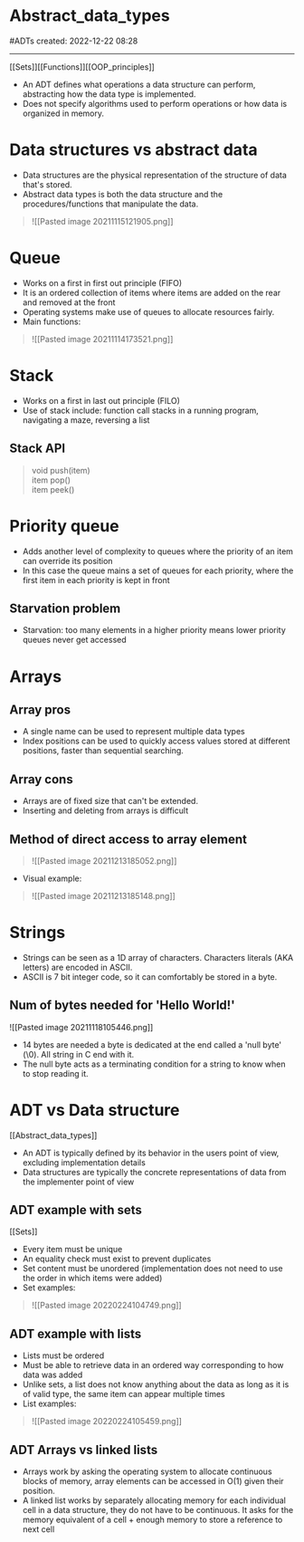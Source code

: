 

# Abstract_data_types
#ADTs     created: 2022-12-22 08:28

---
[[Sets]][[Functions]][[OOP_principles]] 
- An ADT defines what operations a data structure can perform, abstracting how the data type is implemented.
- Does not specify algorithms used to perform operations or how data is organized in memory.


# Data structures vs abstract data
- Data structures are the physical representation of the structure of data that's stored.
- Abstract data types is both the data structure and the procedures/functions that manipulate the data.

>![[Pasted image 20211115121905.png]]

# Queue
- Works on a first in first out principle (FIFO)
- It is an ordered collection of items where items are added on the rear and removed at the front
- Operating systems make use of queues to allocate resources fairly.
- Main functions:

> ![[Pasted image 20211114173521.png]]

# Stack
- Works on a first in last out principle (FILO)
- Use of stack include: function call stacks in a running program, navigating a maze, reversing a list

## Stack API

>void push(item)  
item pop()  
item peek()

# Priority queue
- Adds another level of complexity to queues where the priority of an item can override its position
- In this case the queue mains a set of queues for each priority, where the first item in each priority is kept in front
## Starvation problem
- Starvation: too many elements in a higher priority means lower priority queues never get accessed

# Arrays
## Array pros
- A single name can be used to represent multiple data types
- Index positions can be used to quickly access values stored at different positions, faster than sequential searching.
## Array cons
- Arrays are of fixed size that can't be extended.
- Inserting and deleting from arrays is difficult 

## Method of direct access to array element

>![[Pasted image 20211213185052.png]]

- Visual example:

>![[Pasted image 20211213185148.png]]

# Strings
- Strings can be seen as a 1D array of characters. Characters literals (AKA letters) are encoded in ASCII.
- ASCII is 7 bit integer code, so it can comfortably be stored in a byte.
## Num of bytes needed for 'Hello World!'
![[Pasted image 20211118105446.png]]
- 14 bytes are needed a byte is dedicated at the end called a 'null byte' (\0). All string in C end with it.
- The null byte acts as a terminating condition for a string to know when to stop reading it.


# ADT vs Data structure

[[Abstract_data_types]]

- An ADT is typically defined by its behavior in the users point of view, excluding implementation details
- Data structures are typically the concrete representations of data from the implementer point of view

## ADT example with sets
[[Sets]]
- Every item must be unique
- An equality check must exist to prevent duplicates
- Set content must be unordered (implementation does not need to use the order in which items were added)
- Set examples:

>![[Pasted image 20220224104749.png]]

## ADT example with lists
- Lists must be ordered
- Must be able to retrieve data in an ordered way corresponding to how data was added
- Unlike sets, a list does not know anything about the data as long as it is of valid type, the same item can appear multiple times
- List examples:

>![[Pasted image 20220224105459.png]]

## ADT Arrays vs linked lists
- Arrays work by asking the operating system to allocate continuous blocks of memory, array elements can be accessed in O(1) given their position.
- A linked list works by separately allocating memory for each individual cell in a data structure, they do not have to be continuous. It asks for the memory equivalent of a cell + enough memory to store a reference to next cell 
